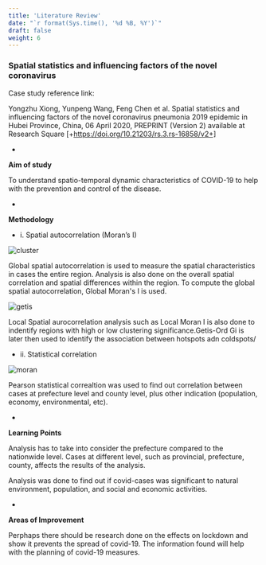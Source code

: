 ```yaml
---
title: 'Literature Review'
date: "`r format(Sys.time(), '%d %B, %Y')`"
draft: false
weight: 6
---
```


### Spatial statistics and influencing factors of the novel coronavirus 

Case study reference link: 

Yongzhu Xiong, Yunpeng Wang, Feng Chen et al. Spatial statistics and influencing factors of the novel coronavirus pneumonia 2019 epidemic in Hubei Province, China, 06 April 2020, PREPRINT (Version 2) available at Research Square [+https://doi.org/10.21203/rs.3.rs-16858/v2+]

*   
**Aim of study**

To understand spatio-temporal dynamic characteristics of COVID-19 to help with the prevention and control of the disease. 

*   
**Methodology**

* i. Spatial autocorrelation (Moran’s I)


![cluster](litreview_cluster.png)

Global spatial autocorrelation is used to measure the spatial characteristics in cases the entire region. Analysis is also done on the overall spatial correlation and spatial differences within the region. To compute the global spatial autocorrelation, Global Moran's I is used.

![getis](litreview_getis.png)

Local Spatial aurocorrelation analysis such as Local Moran I is also done to indentify regions with high or low clustering significance.Getis-Ord Gi is later then used to identify the association between hotspots adn coldspots/

* ii. Statistical correlation


![moran](litreview_moran_zscore.png)

Pearson statistical correaltion was used to find out correlation between cases at prefecture level and county level, plus other indication (population, economy, environmental, etc).
  
*    
**Learning Points**

Analysis has to take into consider the prefecture compared to the nationwide level. Cases at different level, such as provincial, prefecture, county, affects the results of the analysis.

Analysis was done to find out if covid-cases was significant to natural environment, population, and social and economic activities.

*   
**Areas of Improvement**

Perphaps there should be research done on the effects on lockdown and show it prevents the spread of covid-19. The information found will help with the planning of covid-19 measures.



